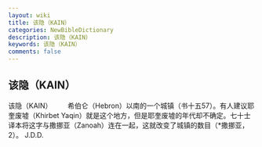 ```yaml
---
layout: wiki
title: 该隐（KAIN）
categories: NewBibleDictionary
description: 该隐（KAIN）
keywords: 该隐（KAIN）
comments: false
---
```


## 该隐（KAIN）



该隐（KAIN）
　　希伯仑（Hebron）以南的一个城镇（书十五57）。有人建议耶奎废墟（Khirbet Yaqin）就是这个地方，但是耶奎废墟的年代却不确定。七十士译本将这字与撒挪亚（Zanoah）连在一起，这就改变了城镇的数目（*撒挪亚，2）。
J.D.D.




